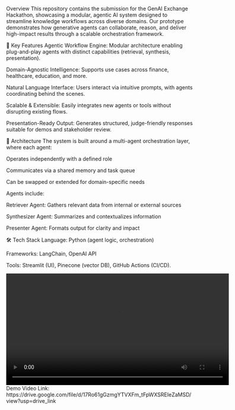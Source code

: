 Overview
This repository contains the submission for the GenAI Exchange Hackathon, showcasing a modular, agentic AI system designed to streamline knowledge workflows across diverse domains. Our prototype demonstrates how generative agents can collaborate, reason, and deliver high-impact results through a scalable orchestration framework.

🚀 Key Features
Agentic Workflow Engine: Modular architecture enabling plug-and-play agents with distinct capabilities (retrieval, synthesis, presentation).

Domain-Agnostic Intelligence: Supports use cases across finance, healthcare, education, and more.

Natural Language Interface: Users interact via intuitive prompts, with agents coordinating behind the scenes.

Scalable & Extensible: Easily integrates new agents or tools without disrupting existing flows.

Presentation-Ready Output: Generates structured, judge-friendly responses suitable for demos and stakeholder review.

🧩 Architecture
The system is built around a multi-agent orchestration layer, where each agent:

Operates independently with a defined role

Communicates via a shared memory and task queue

Can be swapped or extended for domain-specific needs

Agents include:

Retriever Agent: Gathers relevant data from internal or external sources

Synthesizer Agent: Summarizes and contextualizes information

Presenter Agent: Formats output for clarity and impact

🛠️ Tech Stack
Language: Python (agent logic, orchestration)

Frameworks: LangChain, OpenAI API

Tools: Streamlit (UI), Pinecone (vector DB), GitHub Actions (CI/CD).

<video width="600" controls>
<source src="https://drive.google.com/file/d/17Ro61gGzmgYTVXFm_tFpWXSREIeZaMSD/view?usp=drive_link" type="video/mp4">
Your browser does not support the video tag
</video>
Demo Video Link: https://drive.google.com/file/d/17Ro61gGzmgYTVXFm_tFpWXSREIeZaMSD/view?usp=drive_link
